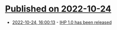# [Published on 2022-10-24](index.md)

* [2022-10-24, 16:00:13](https://lobste.rs/s/xcu4vv/ihp_1_0_has_been_released) - [IHP 1.0 has been released](https://ihp.digitallyinduced.com/blog/c479f341-1374-496a-96d6-7af647005b21-ihp-1-0)
